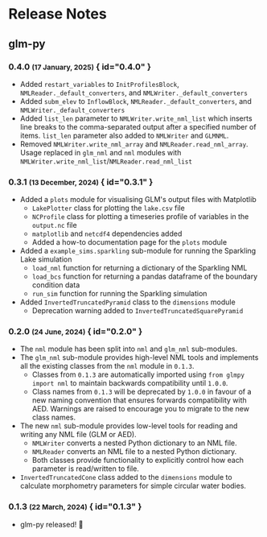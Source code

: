 # Release Notes

## glm-py

### 0.4.0 <small>(17 January, 2025)</small> { id="0.4.0" }

- Added `restart_variables` to `InitProfilesBlock`, 
`NMLReader._default_converters`, and `NMLWriter._default_converters`
- Added `subm_elev` to `InflowBlock`, 
`NMLReader._default_converters`, and `NMLWriter._default_converters`
- Added `list_len` parameter to `NMLWriter.write_nml_list` which inserts line 
breaks to the comma-separated output after a specified number of items. 
`list_len` parameter also added to `NMLWriter` and `GLMNML`.
- Removed `NMLWriter.write_nml_array` and `NMLReader.read_nml_array`. Usage 
replaced in `glm_nml` and `nml` modules with 
`NMLWriter.write_nml_list`/`NMLReader.read_nml_list`

### 0.3.1 <small>(13 December, 2024)</small> { id="0.3.1" }

- Added a `plots` module for visualising GLM's output files with Matplotlib
  - `LakePlotter` class for plotting the `lake.csv` file
  - `NCProfile` class for plotting a timeseries profile of variables in the 
    `output.nc` file
  - `matplotlib` and `netcdf4` dependencies added
  - Added a how-to documentation page for the `plots` module
- Added a `example_sims.sparkling` sub-module for running the Sparkling Lake
simulation
  - `load_nml` function for returning a dictionary of the Sparkling NML
  - `load_bcs` function for returning a pandas dataframe of the boundary 
  condition data
  - `run_sim` function for running the Sparkling simulation
- Added `InvertedTruncatedPyramid` class to the `dimensions` module
  - Deprecation warning added to `InvertedTruncatedSquarePyramid`

### 0.2.0 <small>(24 June, 2024)</small> { id="0.2.0" }

- The `nml` module has been split into `nml` and `glm_nml` sub-modules.
- The `glm_nml` sub-module provides high-level NML tools and implements all the 
existing classes from the `nml` module in `0.1.3`.
  - Classes from `0.1.3` are automatically imported using 
  `from glmpy import nml` to maintain backwards compatibility until `1.0.0`.
  - Class names from `0.1.3` will be deprecated by `1.0.0` in favour of a new 
  naming convention that ensures forwards compatibility with AED. Warnings are 
  raised to encourage you to migrate to the new class names.
- The new `nml` sub-module provides low-level tools for reading and writing any
NML file (GLM or AED).
  - `NMLWriter` converts a nested Python dictionary to an NML file. 
  - `NMLReader` converts an NML file to a nested Python dictionary. 
  - Both classes provide functionality to explicitly control how each parameter
  is read/written to file.
- `InvertedTruncatedCone` class added to the `dimensions` module to calculate
morphometry parameters for simple circular water bodies.

### 0.1.3 <small>(22 March, 2024)</small> { id="0.1.3" }

- glm-py released! 🚀
